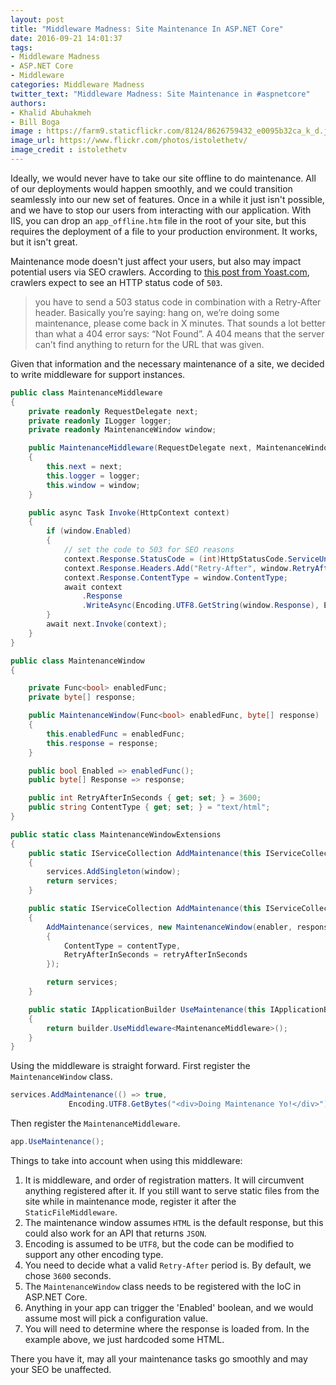 ```yaml
---
layout: post
title: "Middleware Madness: Site Maintenance In ASP.NET Core"
date: 2016-09-21 14:01:37
tags:
- Middleware Madness
- ASP.NET Core
- Middleware
categories: Middleware Madness
twitter_text: "Middleware Madness: Site Maintenance in #aspnetcore"
authors:
- Khalid Abuhakmeh
- Bill Boga
image : https://farm9.staticflickr.com/8124/8626759432_e0095b32ca_k_d.jpg
image_url: https://www.flickr.com/photos/istolethetv/
image_credit : istolethetv
---
```


Ideally, we would never have to take our site offline to do maintenance. All of our deployments would happen smoothly, and we could transition seamlessly into our new set of features. Once in a while it just isn't possible, and we have to stop our users from interacting with our application. With IIS, you can drop an `app_offline.htm` file in the root of your site, but this requires the deployment of a file to your production environment. It works, but it isn't great.

Maintenance mode doesn't just affect your users, but also may impact potential users via SEO crawlers. According to [this post from Yoast.com](https://yoast.com/http-503-site-maintenance-seo/), crawlers expect to see an HTTP status code of `503`.

> you have to send a 503 status code in combination with a Retry-After header. Basically you’re saying: hang on, we’re doing some maintenance, please come back in X minutes. That sounds a lot better than what a 404 error says: “Not Found”. A 404 means that the server can’t find anything to return for the URL that was given.

Given that information and the necessary maintenance of a site, we decided to write middleware for support instances.

```csharp
public class MaintenanceMiddleware
{
    private readonly RequestDelegate next;
    private readonly ILogger logger;
    private readonly MaintenanceWindow window;

    public MaintenanceMiddleware(RequestDelegate next, MaintenanceWindow window, ILogger<MaintenanceMiddleware> logger)
    {
        this.next = next;
        this.logger = logger;
        this.window = window;
    }

    public async Task Invoke(HttpContext context)
    {
        if (window.Enabled)
        {
            // set the code to 503 for SEO reasons
            context.Response.StatusCode = (int)HttpStatusCode.ServiceUnavailable;
            context.Response.Headers.Add("Retry-After", window.RetryAfterInSeconds.ToString());
            context.Response.ContentType = window.ContentType;
            await context
                .Response
                .WriteAsync(Encoding.UTF8.GetString(window.Response), Encoding.UTF8);
        }
        await next.Invoke(context);
    }
}

public class MaintenanceWindow
{

    private Func<bool> enabledFunc;
    private byte[] response;

    public MaintenanceWindow(Func<bool> enabledFunc, byte[] response)
    {
        this.enabledFunc = enabledFunc;
        this.response = response;
    }

    public bool Enabled => enabledFunc();
    public byte[] Response => response;

    public int RetryAfterInSeconds { get; set; } = 3600;
    public string ContentType { get; set; } = "text/html";
}

public static class MaintenanceWindowExtensions
{
    public static IServiceCollection AddMaintenance(this IServiceCollection services, MaintenanceWindow window)
    {
        services.AddSingleton(window);
        return services;
    }

    public static IServiceCollection AddMaintenance(this IServiceCollection services, Func<bool> enabler, byte[] response, string contentType = "text/html", int retryAfterInSeconds = 3600)
    {
        AddMaintenance(services, new MaintenanceWindow(enabler, response)
        {
            ContentType = contentType,
            RetryAfterInSeconds = retryAfterInSeconds
        });

        return services;
    }

    public static IApplicationBuilder UseMaintenance(this IApplicationBuilder builder)
    {
        return builder.UseMiddleware<MaintenanceMiddleware>();
    }
}
```

Using the middleware is straight forward. First register the `MaintenanceWindow` class.

```csharp
services.AddMaintenance(() => true,
             Encoding.UTF8.GetBytes("<div>Doing Maintenance Yo!</div>"));
```

Then register the `MaintenanceMiddleware`.

```csharp
app.UseMaintenance();
```

Things to take into account when using this middleware:

1. It is middleware, and order of registration matters. It will circumvent anything registered after it. If you still want to serve static files from the site while in maintenance mode, register it after the `StaticFileMiddleware`.
2. The maintenance window assumes `HTML` is the default response, but this could also work for an API that returns `JSON`.
3. Encoding is assumed to be `UTF8`, but the code can be modified to support any other encoding type.
4. You need to decide what a valid `Retry-After` period is. By default, we chose `3600` seconds.
5. The `MaintenanceWindow` class needs to be registered with the IoC in ASP.NET Core.
6. Anything in your app can trigger the 'Enabled' boolean, and we would assume most will pick a configuration value.
7. You will need to determine where the response is loaded from. In the example above, we just hardcoded some HTML.

There you have it, may all your maintenance tasks go smoothly and may your SEO be unaffected.
